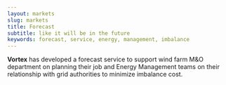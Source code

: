 ```yaml
---
layout: markets
slug: markets
title: Forecast
subtitle: like it will be in the future
keywords: forecast, service, energy, management, imbalance
---
```


<p class="lead"><strong>Vortex</strong> has developed a forecast service to support wind farm M&O department on planning their job and Energy Management teams on their relationship with grid authorities to minimize imbalance cost.</p>